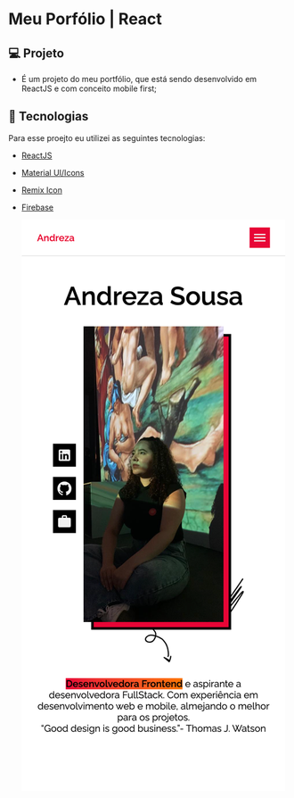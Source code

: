# Meu Porfólio | React

## 💻 Projeto
- É um projeto do meu portfólio, que está sendo desenvolvido em ReactJS e com conceito mobile first;

## 🧪 Tecnologias

Para esse proejto eu utilizei as seguintes tecnologias:
- [ReactJS](https://react.dev/learn)
- [Material UI/Icons](https://mui.com)
- [Remix Icon](https://remixicon.com)
- [Firebase](https://firebase.google.com/?hl=pt-br)
  
  <img src="https://github.com/andrezadesousa/andreza-portfolio/blob/master/src/assets/image/bg.png" />
